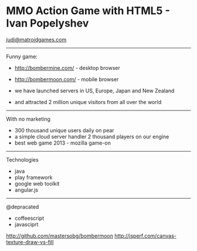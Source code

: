MMO Action Game with HTML5  - Ivan Popelyshev
=============================================

judi@matroidgames.com

---
Funny game:
- http://bombermine.com/ - desktop browser
- http://bombermoon.com/ - mobile browser


- we have launched servers in US, Europe, Japan and New Zealand
- and attracted 2 million unique visitors from all over the world

---
With no marketing
- 300 thousand unique users daily on pear
- a simple cloud server handler 2 thousand players on our engine
- best web game 2013 - mozilla game-on

---
Technologies
- java
- play framework
- google web toolkit
- angular.js

---
@depracated
- coffeescript
- javasciprt

http://github.com/mastersobg/bombermoon
http://jsperf.com/canvas-texture-draw-vs-fill
